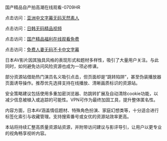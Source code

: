 国产精品自产拍高潮在线观看-0709HR

点击访问：<a href="https://heiliaozj3tjd.pages.dev">亚洲中文字幕无码天然素人</a>

点击访问：<a href="https://heiliaoga6s9v.pages.dev">日韩无码精品视频</a>

点击访问：<a href="https://heiliaoxqkkct.pages.dev">国产精品福利在线观看免费</a>

点击访问：<a href="https://heiliaozj3tjd.pages.dev">免费人妻无码不卡中文字幕</a>


日本AV影片因其独具风格的表现形式和题材多样性，吸引了大量用户关注。与此同时，如何避免访问风险资源也成为一项必修课。

部分资源站借助热门演员名义吸引点击，但页面却是“跳转陷阱”，甚至伪装播放器页面诱导操作。推荐优先选择支持在线播放、清晰画质标识的资源站。

安全策略建议包括使用多重加密浏览器、防跳转扩展及自动清除cookie功能，以减少信息被植入或追踪的可能性。VPN可作为最终加固工具，提升整体匿名性。

内容方面，日本AV涵盖情侣题材、特殊角色扮演、家庭幻想类等，十分适合进行标签化索引与收藏管理。支持搜索番号或女优的资源站效率更高。

本站将持续汇整高质量资源站资源，并附带访问建议与影评导引，让用户以更专业的视角畅享视听内容。

<span style="display:none;">[Canonical link]( https://github.com/lk20250709/525421 ）</span>
